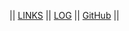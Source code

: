 || [LINKS](https://github.com/DaffaAlFathan/os232/blob/master/links.md) || [LOG](https://github.com/DaffaAlFathan/os232/blob/master/TXT/mylog.txt) || [GitHub](https://github.com/DaffaAlFathan/os232) ||
